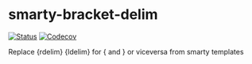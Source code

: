 # smarty-bracket-delim

[![Status](https://travis-ci.org/falmar/smarty-bracket-delim.svg?branch=master)](https://travis-ci.org/falmar/smarty-bracket-delim) [![Codecov](https://img.shields.io/codecov/c/github/falmar/smarty-bracket-delim.svg)]()

Replace {rdelim} {ldelim} for { and } or viceversa from smarty templates
